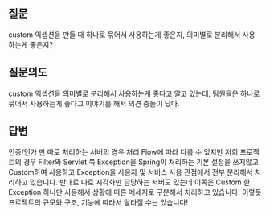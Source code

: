 ## 질문
custom 익셉션을 만들 때 하나로 묶어서 사용하는게 좋은지, 의미별로 분리해서 사용하는게 좋은지?

## 질문의도
custom 익셉션을 의미별로 분리해서 사용하는게 좋다고 알고 있는데, 팀원들은 하나로 묶어서 사용하는게 좋다고 이야기를 해서 의견 충돌이 났다.

## 답변
인증/인가 만 따로 처리하는 서버의 경우 처리 Flow에 따라 다를 수 있지만 저희 프로젝트의 경우 Filter와 Servlet 쪽 Exception을 Spring이 처리하는 기본 설정을 쓰지않고 Custom하여 사용하고 Exception을 사용자 및 서비스 사용 관점에서 전부 분리해서 처리하고 있습니다. 반대로 따로 시각화만 담당하는 서버도 있는데 이쪽은 Custom 한 Exception 하나만 사용해서 상황에 따른 메세지로 구분해서 처리하고 있습니다!
이렇듯 프로젝트의 규모와 구조, 기능에 따라서 달라질 수는 있습니다!
